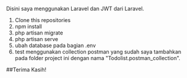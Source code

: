 Disini saya menggunakan Laravel dan JWT dari Laravel.

1. Clone this repositories
2. npm install
3. php artisan migrate
4. php artisan serve
5. ubah database pada bagian .env
6. test menggunakan collection postman yang sudah saya tambahkan pada folder project ini dengan nama "Todolist.postman_collection".

##Terima Kasih!
